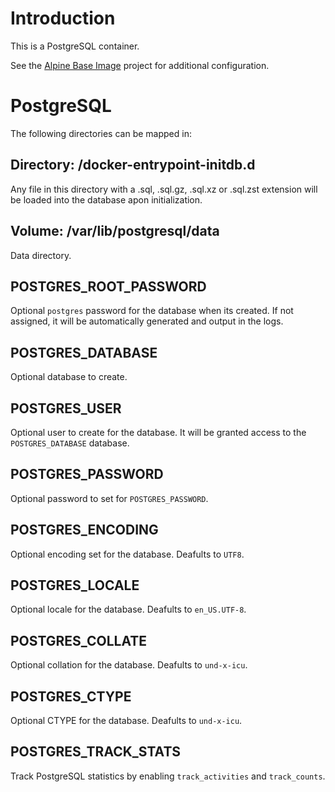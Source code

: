 # Introduction

This is a PostgreSQL container.

See the [Alpine Base Image](https://gitlab.iitsp.com/allworldit/docker/alpine) project for additional configuration.

# PostgreSQL

The following directories can be mapped in:

## Directory: /docker-entrypoint-initdb.d

Any file in this directory with a .sql, .sql.gz, .sql.xz or .sql.zst extension will be loaded into the database apon initialization.

## Volume: /var/lib/postgresql/data

Data directory.

## POSTGRES_ROOT_PASSWORD

Optional `postgres` password for the database when its created. If not assigned, it will be automatically generated and output in the logs.

## POSTGRES_DATABASE

Optional database to create.

## POSTGRES_USER

Optional user to create for the database. It will be granted access to the `POSTGRES_DATABASE` database.

## POSTGRES_PASSWORD

Optional password to set for `POSTGRES_PASSWORD`.


## POSTGRES_ENCODING

Optional encoding set for the database. Deafults to `UTF8`.


## POSTGRES_LOCALE

Optional locale for the database. Deafults to `en_US.UTF-8`.


## POSTGRES_COLLATE

Optional collation for the database. Deafults to `und-x-icu`.


## POSTGRES_CTYPE

Optional CTYPE for the database. Deafults to `und-x-icu`.


## POSTGRES_TRACK_STATS

Track PostgreSQL statistics by enabling `track_activities` and `track_counts`.



